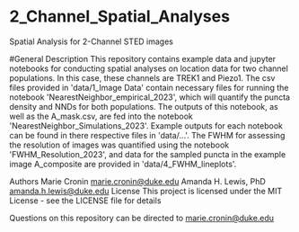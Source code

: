 # 2_Channel_Spatial_Analyses
 Spatial Analysis for 2-Channel STED images 

#General Description
This repository contains example data and jupyter notebooks for conducting spatial analyses on location data for two channel populations. In this case, these channels are TREK1 and Piezo1. The csv files provided in 'data/1_Image Data'  contain necessary files for running the notebook 'NearestNeighbor_empirical_2023', which will quantify the puncta density and NNDs for both populations. The outputs of this notebook, as well as the A_mask.csv, are fed into the notebook 'NearestNeighbor_Simulations_2023'. Example outputs for each notebook can be found in there respective files in 'data/...'. The FWHM for assessing the resolution of images was quantified using the notebook 'FWHM_Resolution_2023', and data for the sampled puncta in the example image A_composite are provided in 'data/4_FWHM_lineplots'. 

Authors
Marie Cronin marie.cronin@duke.edu
Amanda H. Lewis, PhD amanda.h.lewis@duke.edu 
License
This project is licensed under the MIT License - see the LICENSE file for details

Questions on this repository can be directed to marie.cronin@duke.edu
